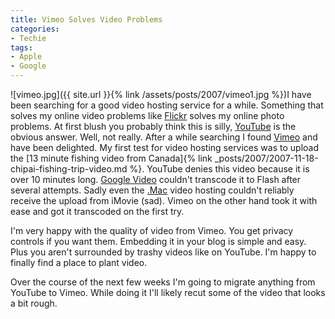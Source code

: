 ```yaml
---
title: Vimeo Solves Video Problems
categories:
- Techie
tags:
- Apple
- Google
---
```


![vimeo.jpg]({{ site.url }}{% link /assets/posts/2007/vimeo1.jpg %})I have been searching for a good video hosting service for a while. Something that solves my online video problems like [Flickr](http://www.flickr.com/) solves my online photo problems. At first blush you probably think this is silly, [YouTube](http://www.youtube.com/) is the obvious answer. Well, not really.
After a while searching I found [Vimeo](http://www.vimeo.com/) and have been delighted. My first test for video hosting services was to upload the [13 minute fishing video from Canada]{% link _posts/2007/2007-11-18-chipai-fishing-trip-video.md %}. YouTube denies this video because it is over 10 minutes long. [Google Video](http://video.google.com/) couldn't transcode it to Flash after several attempts. Sadly even the [.Mac](http://www.mac.com/WebObjects/Welcome) video hosting couldn't reliably receive the upload from iMovie (sad). Vimeo on the other hand took it with ease and got it transcoded on the first try.

I'm very happy with the quality of video from Vimeo. You get privacy controls if you want them. Embedding it in your blog is simple and easy. Plus you aren't surrounded by trashy videos like on YouTube. I'm happy to finally find a place to plant video.

Over the course of the next few weeks I'm going to migrate anything from YouTube to Vimeo. While doing it I'll likely recut some of the video that looks a bit rough.
